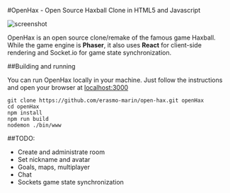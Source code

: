 #OpenHax - Open Source Haxball Clone in HTML5 and Javascript

![screenshot](https://github.com/erasmo-marin/open-hax/raw/master/screenshot.png)


OpenHax is an open source clone/remake of the famous game Haxball. While the game engine is **Phaser**, it also uses **React** for client-side rendering and Socket.io for game state synchronization.

##Building and running

You can run OpenHax locally in your machine. Just follow the instructions and open your browser at [localhost:3000](localhost:3000)

```
git clone https://github.com/erasmo-marin/open-hax.git openHax
cd openHax
npm install
npm run build
nodemon ./bin/www 
```

##TODO:
* Create and administrate room
* Set nickname and avatar
* Goals, maps, multiplayer
* Chat
* Sockets game state synchronization